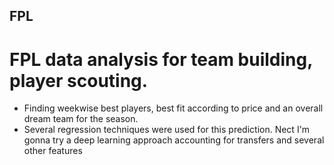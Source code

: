 ## FPL
# FPL data analysis for team building, player scouting.
- Finding weekwise best players, best fit according to price and an overall dream team for the season.
- Several regression techniques were used for this prediction. Nect I'm gonna try a deep learning approach accounting for transfers and several other features
